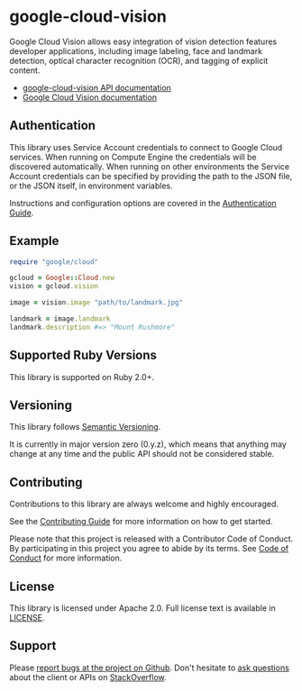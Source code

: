 # google-cloud-vision

Google Cloud Vision allows easy integration of vision detection features
developer applications, including image labeling, face and landmark
detection, optical character recognition (OCR), and tagging of explicit
content.

- [google-cloud-vision API documentation](http://googlecloudplatform.github.io/gcloud-ruby/#/docs/google-cloud-vision/google/cloud/vision)
- [Google Cloud Vision documentation](https://cloud.google.com/vision/docs)

## Authentication

This library uses Service Account credentials to connect to Google Cloud services. When running on Compute Engine the credentials will be discovered automatically. When running on other environments the Service Account credentials can be specified by providing the path to the JSON file, or the JSON itself, in environment variables.

Instructions and configuration options are covered in the [Authentication Guide](https://googlecloudplatform.github.io/gcloud-ruby/#/docs/google-cloud-vision/guides/authentication).

## Example

```ruby
require "google/cloud"

gcloud = Google::Cloud.new
vision = gcloud.vision

image = vision.image "path/to/landmark.jpg"

landmark = image.landmark
landmark.description #=> "Mount Rushmore"
```

## Supported Ruby Versions

This library is supported on Ruby 2.0+.

## Versioning

This library follows [Semantic Versioning](http://semver.org/).

It is currently in major version zero (0.y.z), which means that anything may change at any time and the public API should not be considered stable.

## Contributing

Contributions to this library are always welcome and highly encouraged.

See the [Contributing Guide](https://googlecloudplatform.github.io/gcloud-ruby/#/docs/guides/contributing) for more information on how to get started.

Please note that this project is released with a Contributor Code of Conduct. By participating in this project you agree to abide by its terms. See [Code of Conduct](../CODE_OF_CONDUCT.md) for more information.

## License

This library is licensed under Apache 2.0. Full license text is available in [LICENSE](../LICENSE).

## Support

Please [report bugs at the project on Github](https://github.com/GoogleCloudPlatform/gcloud-ruby/issues).
Don't hesitate to [ask questions](http://stackoverflow.com/questions/tagged/gcloud-ruby) about the client or APIs on [StackOverflow](http://stackoverflow.com).

